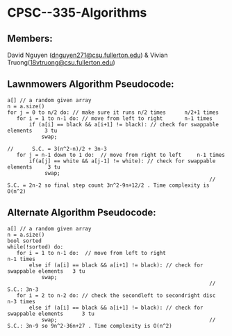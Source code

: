 # CPSC--335-Algorithms

## Members:
 David Nguyen (dnguyen271@csu.fullerton.edu) & Vivian Truong(18vtruong@csu.fullerton.edu)

## Lawnmowers Algorithm Pseudocode:
    
    a[] // a random given array
    n = a.size()
    for j = 0 to n/2 do: // make sure it runs n/2 times      n/2+1 times
       for i = 1 to n-1 do: // move from left to right       n-1 times
           if (a[i] == black && a[i+1] != black): // check for swappable elements    3 tu
               swap;
                                                                                       //      S.C. = 3(n^2-n)/2 + 3n-3
       for j = n-1 down to 1 do:  // move from right to left     n-1 times
           if(a[j] == white && a[j-1] != white): // check for swappable elements     3 tu
                swap;
                                                                     //    S.C. = 2n-2 so final step count 3n^2-9n+12/2 . Time complexity is O(n^2)
## Alternate Algorithm Pseudocode:

    a[] // a random given array
    n = a.size()
    bool sorted
    while(!sorted) do:
       for i = 1 to n-1 do:  // move from left to right                      n-1 times
           else if (a[i] == black && a[i+1] != black): // check for swappable elements   3 tu
               swap;
                                                                     //                        S.C.: 3n-3
       for i = 2 to n-2 do: // check the secondleft to secondright disc      n-3 times
           else if (a[i] == black && a[i+1] != black): // check for swappable elements      3 tu
               swap;                                                 //                      S.C.: 3n-9 so 9n^2-36n+27 . Time complexity is O(n^2)
